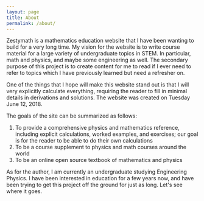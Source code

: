 ```yaml
---
layout: page
title: About
permalink: /about/
---
```


Zestymath is a mathematics education website that I have been wanting to build for a very long time. My vision for the website is to write course material for a large variety of undergraduate topics in STEM. In particular, math and physics, and maybe some engineering as well. The secondary purpose of this project is to create content for me to read if I ever need to refer to topics which I have previously learned but need a refresher on. 

One of the things that I hope will make this website stand out is that I will very explicitly calculate everything, requiring the reader to fill in minimal details in derivations and solutions. The website was created on Tuesday June 12, 2018. 

The goals of the site can be summarized as follows:

1. To provide a comprehensive physics and mathematics reference, including explicit calculations, worked examples, and exercises; our goal is for the reader to be able to do their own calculations
2. To be a course supplement to physics and math courses around the world
3. To be an online open source textbook of mathematics and physics

As for the author, I am currently an undergraduate studying Engineering Physics. I have been interested in education for a few years now, and have been trying to get this project off the ground for just as long. Let's see where it goes. 

